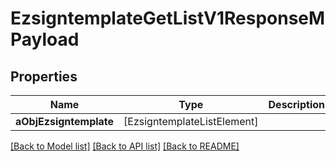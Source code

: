 # EzsigntemplateGetListV1ResponseMPayload

## Properties
Name | Type | Description | Notes
------------ | ------------- | ------------- | -------------
**aObjEzsigntemplate** | [EzsigntemplateListElement] |  | 

[[Back to Model list]](../README.md#documentation-for-models) [[Back to API list]](../README.md#documentation-for-api-endpoints) [[Back to README]](../README.md)


